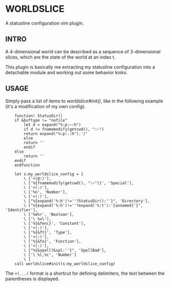 # WORLDSLICE

A statusline configuration vim plugin.

## INTRO

A 4-dimensional world can be described as a sequence of 3-dimensional
slices, which are the state of the world at an index t.

This plugin is basically me extracting my statusline configuration into a
detachable module and working out some behavior kinks.

## USAGE

  Simply pass a list of items to *worldslice#init()*, like in the following
  example (it's a modification of my own config).

~~~ vim
    function! StatusDir()
	if &buftype != "nofile"
	    let d = expand("%:p:~:h")
	    if d != fnamemodify(getcwd(), ":~")
		return expand("%:p:.:h").'/'
	    else
		return ''
	    endif
	else
	    return ''
	endif
    endfunction

    let s:my_worldslice_config = [
		\ ['+(@:)'],
		\ ['%{fnamemodify(getcwd(), ":~")}', 'Special'],
		\ ['+(:)'],
		\ ['%n', 'Number'],
		\ ['+(:)'],
		\ ["%{expand('%:h')!=''?StatusDir():''}", 'Directory'],
		\ ["%{expand('%:h')!=''?expand('%:t'):'[unnamed]'}", 'Identifier'],
		\ ['%m%r', 'Boolean'],
		\ ['\ %=\'],
		\ ['%{&fenc}', 'Constant'],
		\ ['+(:)'],
		\ ['%{&ft}', 'Type'],
		\ ['+(:)'],
		\ ['%{&fo}', 'Function'],
		\ ['+(:)'],
		\ ["%{&spell?&spl:''}", 'SpellBad'],
		\ ['\ %l,%c', 'Number']
		\ ]
    call worldslice#init(s:my_worldslice_config)
~~~

The `+(...)` format is a shortcut for defining delimiters, the text between the
parentheses is displayed.

